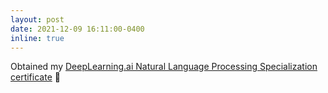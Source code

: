 ```yaml
---
layout: post
date: 2021-12-09 16:11:00-0400
inline: true
---
```


Obtained my [DeepLearning.ai Natural Language Processing Specialization certificate](https://www.coursera.org/account/accomplishments/specialization/certificate/ERQGQXC4J9ED) :tada: